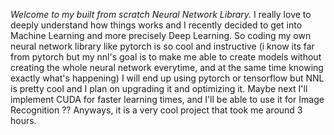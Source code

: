 *Welcome to my built from scratch Neural Network Library.*
I really love to deeply understand how things works and I recently decided to get into Machine Learning and more precisely Deep Learning.
So coding my own neural network library like pytorch is so cool and instructive (i know its far from pytorch but  my nnl's goal is to make me able to create models without creating the whole neural network everytime, and at the same time knowing exactly what's happening)
I will end up using pytorch or tensorflow but NNL is pretty cool and I plan on upgrading it and optimizing it.
Maybe next I'll implement CUDA for faster learning times, and I'll be able to use it for Image Recognition ??
Anyways, it is a very cool project that took me around 3 hours. 